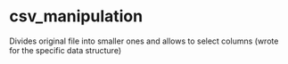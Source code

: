 csv_manipulation
================

Divides original file into smaller ones and allows to select columns (wrote for the specific data structure)
